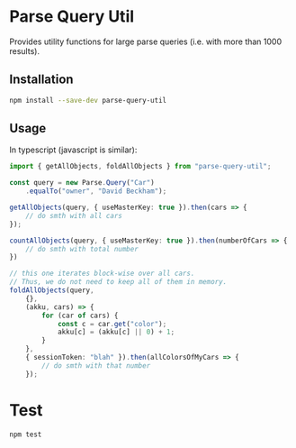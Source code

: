 # Parse Query Util

Provides utility functions for large parse queries (i.e. with more than 1000 results).

## Installation

```bash
npm install --save-dev parse-query-util
```

## Usage

In typescript (javascript is similar):

```typescript
import { getAllObjects, foldAllObjects } from "parse-query-util";

const query = new Parse.Query("Car")
    .equalTo("owner", "David Beckham");

getAllObjects(query, { useMasterKey: true }).then(cars => {
    // do smth with all cars
});

countAllObjects(query, { useMasterKey: true }).then(numberOfCars => {
    // do smth with total number
})

// this one iterates block-wise over all cars.
// Thus, we do not need to keep all of them in memory.
foldAllObjects(query,
    {},
    (akku, cars) => {
        for (car of cars) {
            const c = car.get("color");
            akku[c] = (akku[c] || 0) + 1;
        }
    },
    { sessionToken: "blah" }).then(allColorsOfMyCars => {
        // do smth with that number
    });
```

# Test

```bash
npm test
```
